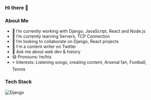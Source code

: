### Hi there 👋

### About Me

- 🔭 I’m currently working with Django, JavaScript, React and Node.js
- 🌱 I’m currently learning Servers, TCP Connection
- 👯 I’m looking to collaborate on Django, React projects
- 🤔 I'm  a content writer on Twitter
- 💬 Ask me about web dev & history
- 😄 Pronouns: he/his
- ⚡ Interests: Listening songs, creating content, Arsenal fan, Football, Tennis

### Tech Stack
![Django](https://img.shields.io/badge/django-%23092E20.svg?style=for-the-badge&logo=django&logoColor=white)
